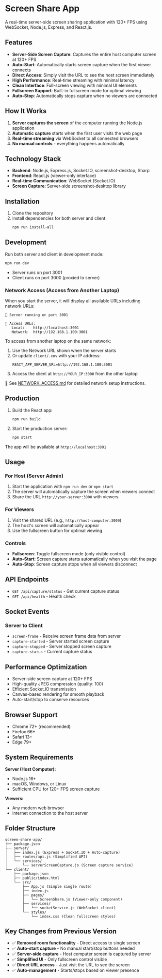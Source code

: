 # Screen Share App

A real-time server-side screen sharing application with 120+ FPS using WebSocket, Node.js, Express, and React.js.

## Features

- **Server-Side Screen Capture**: Captures the entire host computer screen at 120+ FPS
- **Auto-Start**: Automatically starts screen capture when the first viewer connects
- **Direct Access**: Simply visit the URL to see the host screen immediately
- **High Performance**: Real-time streaming with minimal latency
- **Clean Interface**: Full-screen viewing with minimal UI elements
- **Fullscreen Support**: Built-in fullscreen mode for optimal viewing
- **Auto-Stop**: Automatically stops capture when no viewers are connected

## How It Works

1. **Server captures the screen** of the computer running the Node.js application
2. **Automatic capture** starts when the first user visits the web page
3. **Real-time streaming** via WebSocket to all connected browsers
4. **No manual controls** - everything happens automatically

## Technology Stack

- **Backend**: Node.js, Express.js, Socket.IO, screenshot-desktop, Sharp
- **Frontend**: React.js (viewer-only interface)
- **Real-time Communication**: WebSocket (Socket.IO)
- **Screen Capture**: Server-side screenshot-desktop library

## Installation

1. Clone the repository
2. Install dependencies for both server and client:
   ```bash
   npm run install-all
   ```

## Development

Run both server and client in development mode:
```bash
npm run dev
```

- Server runs on port 3001
- Client runs on port 3000 (proxied to server)

### Network Access (Access from Another Laptop)

When you start the server, it will display all available URLs including network URLs:

```
🚀 Server running on port 3001

📡 Access URLs:
   Local:    http://localhost:3001
   Network:  http://192.168.1.100:3001
```

To access from another laptop on the same network:
1. Use the Network URL shown when the server starts
2. Or update `client/.env` with your IP address:
   ```
   REACT_APP_SERVER_URL=http://192.168.1.100:3001
   ```
3. Access the client at `http://YOUR_IP:3000` from the other laptop

📖 See [NETWORK_ACCESS.md](NETWORK_ACCESS.md) for detailed network setup instructions.

## Production

1. Build the React app:
   ```bash
   npm run build
   ```

2. Start the production server:
   ```bash
   npm start
   ```

The app will be available at `http://localhost:3001`

## Usage

### For Host (Server Admin)
1. Start the application with `npm run dev` or `npm start`
2. The server will automatically capture the screen when viewers connect
3. Share the URL `http://your-server:3000` with viewers

### For Viewers
1. Visit the shared URL (e.g., `http://host-computer:3000`)
2. The host's screen will automatically appear
3. Use the fullscreen button for optimal viewing

### Controls
- **Fullscreen**: Toggle fullscreen mode (only visible control)
- **Auto-Start**: Screen capture starts automatically when you visit the page
- **Auto-Stop**: Screen capture stops when all viewers disconnect

## API Endpoints

- `GET /api/capture/status` - Get current capture status
- `GET /api/health` - Health check

## Socket Events

### Server to Client
- `screen-frame` - Receive screen frame data from server
- `capture-started` - Server started screen capture
- `capture-stopped` - Server stopped screen capture  
- `capture-status` - Current capture status

## Performance Optimization

- Server-side screen capture at 120+ FPS
- High-quality JPEG compression (quality: 100)
- Efficient Socket.IO transmission
- Canvas-based rendering for smooth playback
- Auto-start/stop to conserve resources

## Browser Support

- Chrome 72+ (recommended)
- Firefox 66+
- Safari 13+
- Edge 79+

## System Requirements

**Server (Host Computer):**
- Node.js 16+
- macOS, Windows, or Linux
- Sufficient CPU for 120+ FPS screen capture

**Viewers:**
- Any modern web browser
- Internet connection to the host server

## Folder Structure

```
screen-share-app/
├── package.json
├── server/
│   ├── index.js (Express + Socket.IO + Auto-capture)
│   ├── routes/api.js (Simplified API)
│   └── services/
│       └── serverScreenCapture.js (Screen capture service)
└── client/
    ├── package.json
    ├── public/index.html
    └── src/
        ├── App.js (Simple single route)
        ├── index.js
        ├── pages/
        │   └── ScreenShare.js (Viewer-only component)
        ├── services/
        │   └── socketService.js (WebSocket client)
        └── styles/
            └── index.css (Clean fullscreen styles)
```

## Key Changes from Previous Version

- ✅ **Removed room functionality** - Direct access to single screen
- ✅ **Auto-start capture** - No manual start/stop buttons needed
- ✅ **Server-side capture** - Host computer screen is captured by server
- ✅ **Simplified UI** - Only fullscreen control visible
- ✅ **Direct URL access** - Just visit the URL to see the screen
- ✅ **Auto-management** - Starts/stops based on viewer presence